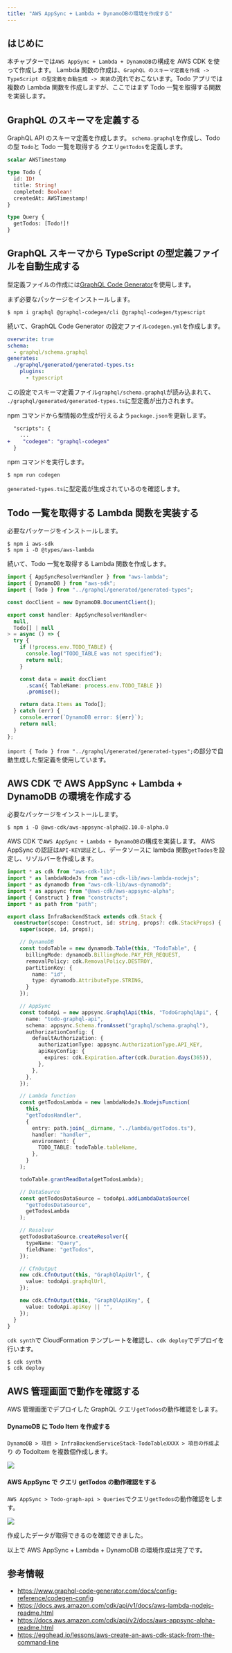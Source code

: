 ```yaml
---
title: "AWS AppSync + Lambda + DynamoDBの環境を作成する"
---
```


## はじめに

本チャプターでは`AWS AppSync + Lambda + DynamoDB`の構成を AWS CDK を使って作成します。
Lambda 関数の作成は、`GraphQL のスキーマ定義を作成 -> TypeScript の型定義を自動生成 -> 実装`の流れでおこないます。Todo アプリでは複数の Lambda 関数を作成しますが、ここではまず Todo 一覧を取得する関数を実装します。

## GraphQL のスキーマを定義する

GraphQL API のスキーマ定義を作成します。
`schema.graphql`を作成し、Todo の型 `Todo`と Todo 一覧を取得する クエリ`getTodos`を定義します。

```js:./infra-backend/graphql/schema.graphql
scalar AWSTimestamp

type Todo {
  id: ID!
  title: String!
  completed: Boolean!
  createdAt: AWSTimestamp!
}

type Query {
  getTodos: [Todo!]!
}
```

## GraphQL スキーマから TypeScript の型定義ファイルを自動生成する

型定義ファイルの作成には[GraphQL Code Generator](https://www.graphql-code-generator.com/docs/getting-started)を使用します。

まず必要なパッケージをインストールします。

```shell:./infra-backend
$ npm i graphql @graphql-codegen/cli @graphql-codegen/typescript
```

続いて、GraphQL Code Generator の設定ファイル`codegen.yml`を作成します。

```yml:./infra-backend/codegen.yml
overwrite: true
schema:
  - graphql/schema.graphql
generates:
  ./graphql/generated/generated-types.ts:
    plugins:
      - typescript
```

この設定でスキーマ定義ファイル`graphql/schema.graphql`が読み込まれて、
`./graphql/generated/generated-types.ts`に型定義が出力されます。

npm コマンドから型情報の生成が行えるよう`package.json`を更新します。

```diff json:./infra-backend/package.json
  "scripts": {
    ...
+    "codegen": "graphql-codegen"
  }
```

npm コマンドを実行します。

```shell:./infra-backend
$ npm run codegen
```

`generated-types.ts`に型定義が生成されているのを確認します。

## Todo 一覧を取得する Lambda 関数を実装する

必要なパッケージをインストールします。

```shell:./infra-backend
$ npm i aws-sdk
$ npm i -D @types/aws-lambda
```

続いて、Todo 一覧を取得する Lambda 関数を作成します。

```js:./infra-backend/lambda/getTodos.ts
import { AppSyncResolverHandler } from "aws-lambda";
import { DynamoDB } from "aws-sdk";
import { Todo } from "../graphql/generated/generated-types";

const docClient = new DynamoDB.DocumentClient();

export const handler: AppSyncResolverHandler<
  null,
  Todo[] | null
> = async () => {
  try {
    if (!process.env.TODO_TABLE) {
      console.log("TODO_TABLE was not specified");
      return null;
    }

    const data = await docClient
      .scan({ TableName: process.env.TODO_TABLE })
      .promise();

    return data.Items as Todo[];
  } catch (err) {
    console.error(`DynamoDB error: ${err}`);
    return null;
  }
};
```

`import { Todo } from "../graphql/generated/generated-types";`の部分で自動生成した型定義を使用しています。

## AWS CDK で AWS AppSync + Lambda + DynamoDB の環境を作成する

必要なパッケージをインストールします。

```shell:./infra-backend
$ npm i -D @aws-cdk/aws-appsync-alpha@2.10.0-alpha.0
```

AWS CDK で`AWS AppSync + Lambda + DynamoDB`の構成を実装します。
AWS AppSync の認証は`API-KEY認証`とし、データソースに lambda 関数`getTodos`を設定し、リゾルバーを作成します。

```js:./infra-backend/lib/infra-backend-stack.ts
import * as cdk from "aws-cdk-lib";
import * as lambdaNodeJs from "aws-cdk-lib/aws-lambda-nodejs";
import * as dynamodb from "aws-cdk-lib/aws-dynamodb";
import * as appsync from "@aws-cdk/aws-appsync-alpha";
import { Construct } from "constructs";
import * as path from "path";

export class InfraBackendStack extends cdk.Stack {
  constructor(scope: Construct, id: string, props?: cdk.StackProps) {
    super(scope, id, props);

    // DynamoDB
    const todoTable = new dynamodb.Table(this, "TodoTable", {
      billingMode: dynamodb.BillingMode.PAY_PER_REQUEST,
      removalPolicy: cdk.RemovalPolicy.DESTROY,
      partitionKey: {
        name: "id",
        type: dynamodb.AttributeType.STRING,
      }
    });

    // AppSync
    const todoApi = new appsync.GraphqlApi(this, "TodoGraphqlApi", {
      name: "todo-graphql-api",
      schema: appsync.Schema.fromAsset("graphql/schema.graphql"),
      authorizationConfig: {
        defaultAuthorization: {
          authorizationType: appsync.AuthorizationType.API_KEY,
          apiKeyConfig: {
            expires: cdk.Expiration.after(cdk.Duration.days(365)),
          },
        },
      },
    });

    // Lambda function
    const getTodosLambda = new lambdaNodeJs.NodejsFunction(
      this,
      "getTodosHandler",
      {
        entry: path.join(__dirname, "../lambda/getTodos.ts"),
        handler: "handler",
        environment: {
          TODO_TABLE: todoTable.tableName,
        },
      }
    );

    todoTable.grantReadData(getTodosLambda);

    // DataSource
    const getTodosDataSource = todoApi.addLambdaDataSource(
      "getTodosDataSource",
      getTodosLambda
    );

    // Resolver
    getTodosDataSource.createResolver({
      typeName: "Query",
      fieldName: "getTodos",
    });

    // CfnOutput
    new cdk.CfnOutput(this, "GraphQlApiUrl", {
      value: todoApi.graphqlUrl,
    });

    new cdk.CfnOutput(this, "GraphQlApiKey", {
      value: todoApi.apiKey || "",
    });
  }
}
```

`cdk synth`で CloudFormation テンプレートを確認し、`cdk deploy`でデプロイを行います。

```js:./infra-backend
$ cdk synth
$ cdk deploy
```

## AWS 管理画面で動作を確認する

AWS 管理画面でデプロイした GraphQL クエリ`getTodos`の動作確認をします。

#### DynamoDB に Todo Item を作成する

`DynamoDB > 項目 > InfraBackendServiceStack-TodoTableXXXX > 項目の作成`より の TodoItem を複数個作成します。

![](/images/todo-app-book/3-001.png)

#### AWS AppSync で クエリ getTodos の動作確認をする

`AWS AppSync > Todo-graph-api > Queries`でクエリ`getTodos`の動作確認をします。

![](/images/todo-app-book/3-002.png)

作成したデータが取得できるのを確認できました。

以上で AWS AppSync + Lambda + DynamoDB の環境作成は完了です。

## 参考情報

- https://www.graphql-code-generator.com/docs/config-reference/codegen-config
- https://docs.aws.amazon.com/cdk/api/v1/docs/aws-lambda-nodejs-readme.html
- https://docs.aws.amazon.com/cdk/api/v2/docs/aws-appsync-alpha-readme.html
- https://egghead.io/lessons/aws-create-an-aws-cdk-stack-from-the-command-line
